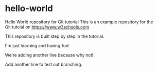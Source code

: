 # hello-world
Hello World repository for Git tutorial
This is an example repository for the Git tutoial on https://www.w3schools.com

This repository is built step by step in the tutorial.

I'm just learning and having fun!

We're adding another line because why not!

Add another line to test out branching.
